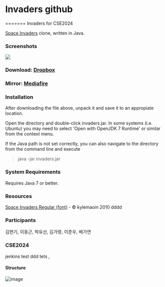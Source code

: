 
Invaders github
=
=======
Invaders for CSE2024

[Space Invaders](http://en.wikipedia.org/wiki/Space_Invaders) clone, written in Java.

### Screenshots

![](http://i.minus.com/ijt8HhaA8laZq.png)

### Download: [Dropbox](https://dl.dropboxusercontent.com/u/23829102/invaders.zip)

### Mirror: [Mediafire](http://www.mediafire.com/download/kwv9s90j9i1o4kc/invaders.zip)

### Installation

After downloading the file above, unpack it and save it to an appropiate location.

Open the directory and double-click invaders.jar. In some systems (i.e. Ubuntu) you may need to select 'Open with OpenJDK 7 Runtime' or similar from the context menu.

If the Java path is not set correctly, you can also navigate to the directory from the command line and execute

>java -jar invaders.jar

### System Requirements

Requires Java 7 or better.

### Resources

[Space Invaders Regular (font)](http://www.fonts2u.com/space-invaders-regular.font) - &copy; kylemaoin 2010
dddd
### Participants

김현기, 이동근, 박유선, 김가령, 이준우, 배가연

### CSE2024
jenkins test
ddd
tets
,
#### Structure

![image](https://user-images.githubusercontent.com/59571464/139381761-f9ddffb4-7767-437a-90aa-6517cf571acb.png)
